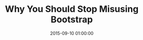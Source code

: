 ---
title:      Why You Should Stop Misusing Bootstrap
date:       2015-09-10 01:00:00
summary:    When starting a new project, there is always a need to find an appropriate way to scaffold the front-end, which usually means choosing the framework. In my opinion, a common mistake is to use Twitter Bootstrap as a base for almost every project. Why?
image: /img/project.jpg
categories: CSS Bootstrap rant
external_page: http://10clouds.com
external_page_name: 10Clouds
external_page_link: http://10clouds.com/blog/why-you-misuse-bootstrap-and-why-you-should-stop-doing-this/
---